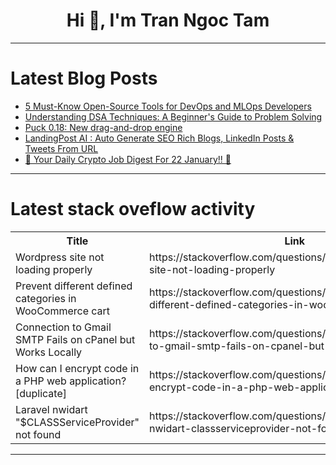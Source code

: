 <h1 align="center">Hi 👋, I'm Tran Ngoc Tam</h1>

---

# Latest Blog Posts 
<!-- BLOG-POST-LIST:START -->
- [5 Must-Know Open-Source Tools for DevOps and MLOps Developers](https://dev.to/astrodevil/5-must-know-open-source-tools-for-devops-and-mlops-developers-29bp)
- [Understanding DSA Techniques: A Beginner&#39;s Guide to Problem Solving](https://dev.to/solitrix02/understanding-dsa-techniques-a-beginners-guide-to-problem-solving-55mf)
- [Puck 0.18: New drag-and-drop engine](https://dev.to/puckeditor/puck-018-new-drag-and-drop-engine-3h2o)
- [LandingPost AI : Auto Generate SEO Rich Blogs, LinkedIn Posts &amp; Tweets From URL](https://dev.to/phalgun_soni/landingpost-ai-auto-generate-seo-rich-blogs-linkedin-posts-tweets-from-url-da)
- [🚀 Your Daily Crypto Job Digest For 22 January!! 🚀](https://dev.to/web3hires/your-daily-crypto-job-digest-for-22-january-37kn)
<!-- BLOG-POST-LIST:END -->

---

# Latest stack oveflow activity
<table>
  <tr><th>Title</th><th>Link</th></tr>
  <!-- STACKOVERFLOW:START --><tr><td>Wordpress site not loading properly</td><td>https://stackoverflow.com/questions/79377819/wordpress-site-not-loading-properly</td></tr><tr><td>Prevent different defined categories in WooCommerce cart</td><td>https://stackoverflow.com/questions/79377636/prevent-different-defined-categories-in-woocommerce-cart</td></tr><tr><td>Connection to Gmail SMTP Fails on cPanel but Works Locally</td><td>https://stackoverflow.com/questions/79377543/connection-to-gmail-smtp-fails-on-cpanel-but-works-locally</td></tr><tr><td>How can I encrypt code in a PHP web application? [duplicate]</td><td>https://stackoverflow.com/questions/79377541/how-can-i-encrypt-code-in-a-php-web-application</td></tr><tr><td>Laravel nwidart &quot;$CLASSServiceProvider&quot; not found</td><td>https://stackoverflow.com/questions/79377380/laravel-nwidart-classserviceprovider-not-found</td></tr><!-- STACKOVERFLOW:END -->
</table>

---


